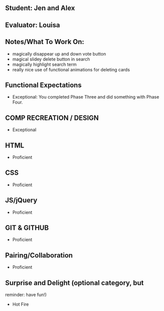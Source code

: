 ## Student: Jen and Alex
## Evaluator: Louisa
## Notes/What To Work On:

- magically disappear up and down vote button
- magical slidey delete button in search
- magically highlight search term
- really nice use of functional animations for deleting cards

## Functional Expectations

* Exceptional: You completed Phase Three and did something with Phase Four.

## COMP RECREATION / DESIGN

* Exceptional

## HTML

* Proficient

## CSS

* Proficient

## JS/jQuery

* Proficient

## GIT & GITHUB

* Proficient

## Pairing/Collaboration

* Proficient

## Surprise and Delight (optional category, but
  reminder: have fun!)

* Hot Fire
